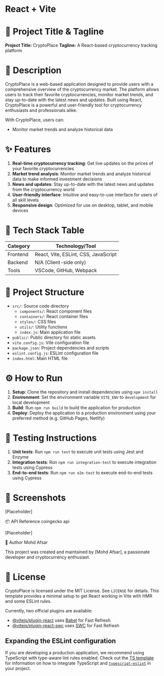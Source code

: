 # React + Vite

🚀 Project Title & Tagline
==========================

**Project Title:** CryptoPlace
**Tagline:** A React-based cryptocurrency tracking platform

📖 Description
=============

CryptoPlace is a web-based application designed to provide users with a comprehensive overview of the cryptocurrency market. The platform allows users to track their favorite cryptocurrencies, monitor market trends, and stay up-to-date with the latest news and updates. Built using React, CryptoPlace is a powerful and user-friendly tool for cryptocurrency enthusiasts and professionals alike.

With CryptoPlace, users can:

* Monitor market trends and analyze historical data

✨ Features
==========

1. **Real-time cryptocurrency tracking**: Get live updates on the prices of your favorite cryptocurrencies
2. **Market trend analysis**: Monitor market trends and analyze historical data to make informed investment decisions
3. **News and updates**: Stay up-to-date with the latest news and updates from the cryptocurrency world
4. **User-friendly interface**: Intuitive and easy-to-use interface for users of all skill levels
5. **Responsive design**: Optimized for use on desktop, tablet, and mobile devices


🧰 Tech Stack Table
=====================

| **Category** | **Technology/Tool** |
| --- | --- |
| Frontend | React, Vite, ESLint, CSS, JavaScript |
| Backend | N/A (Client-side only) |
| Tools | VSCode, GitHub, Webpack |

📁 Project Structure
=====================

* `src/`: Source code directory
	+ `components/`: React component files
	+ `containers/`: React container files
	+ `styles/`: CSS files
	+ `utils/`: Utility functions
	+ `index.js`: Main application file
* `public/`: Public directory for static assets
* `vite.config.js`: Vite configuration file
* `package.json`: Project dependencies and scripts
* `eslint.config.js`: ESLint configuration file
* `index.html`: Main HTML file

⚙️ How to Run
=============

1. **Setup**: Clone the repository and install dependencies using `npm install`
2. **Environment**: Set the environment variable `VITE_ENV` to `development` for local development
3. **Build**: Run `npm run build` to build the application for production
4. **Deploy**: Deploy the application to a production environment using your preferred method (e.g. GitHub Pages, Netlify)

🧪 Testing Instructions
=====================

1. **Unit tests**: Run `npm run test` to execute unit tests using Jest and Enzyme
2. **Integration tests**: Run `npm run integration-test` to execute integration tests using Cypress
3. **End-to-end tests**: Run `npm run e2e-test` to execute end-to-end tests using Cypress

📸 Screenshots
================

[Placeholder]

📦 API Reference
coingecko api

[Placeholder]

👤 Author
Mohd Afsar

This project was created and maintained by [Mohd Afsar], a passionate developer and cryptocurrency enthusiast.

📝 License
================

CryptoPlace is licensed under the MIT License. See `LICENSE` for details.
This template provides a minimal setup to get React working in Vite with HMR and some ESLint rules.

Currently, two official plugins are available:

- [@vitejs/plugin-react](https://github.com/vitejs/vite-plugin-react/blob/main/packages/plugin-react) uses [Babel](https://babeljs.io/) for Fast Refresh
- [@vitejs/plugin-react-swc](https://github.com/vitejs/vite-plugin-react/blob/main/packages/plugin-react-swc) uses [SWC](https://swc.rs/) for Fast Refresh

## Expanding the ESLint configuration

If you are developing a production application, we recommend using TypeScript with type-aware lint rules enabled. Check out the [TS template](https://github.com/vitejs/vite/tree/main/packages/create-vite/template-react-ts) for information on how to integrate TypeScript and [`typescript-eslint`](https://typescript-eslint.io) in your project.
